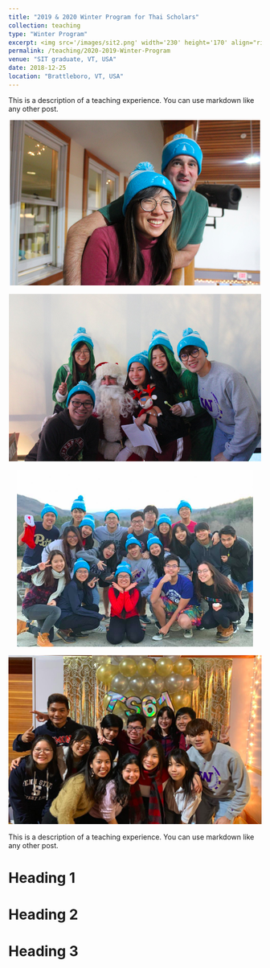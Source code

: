 ```yaml
---
title: "2019 & 2020 Winter Program for Thai Scholars"
collection: teaching
type: "Winter Program"
excerpt: <img src='/images/sit2.png' width='230' height='170' align="right" hspace="20"> After graduating from Mahidol Wittayanusor high school in Nakorn Pathom, my roommate, my neighbor Stang, and I decided to go on a trip together. That coincided when my parent just bought a new house in my hometown, Ubon Ratchathani.  We thus decided to gather at my hometown and go to Laos, which is two hours from Ubon Ratchathani. Thanks to several sponsors (i.e., Pleng, Prim's, and my parents), we had a perfect time staying in my hometown and Savannakhet, Laos. 
permalink: /teaching/2020-2019-Winter-Program
venue: "SIT graduate, VT, USA"
date: 2018-12-25
location: "Brattleboro, VT, USA"
---
```


This is a description of a teaching experience. You can use markdown like any other post.


<p align="center">
  <img src="/images/sit1.png">
</p>


<p align="center">
  <img src="/images/sit2.png">
</p>


<p align="center">
  <img src="/images/sit3.png">
</p>

<p align="center">
  <img src="/images/sit4.png">
</p>


This is a description of a teaching experience. You can use markdown like any other post.

Heading 1
======

Heading 2
======

Heading 3
======

